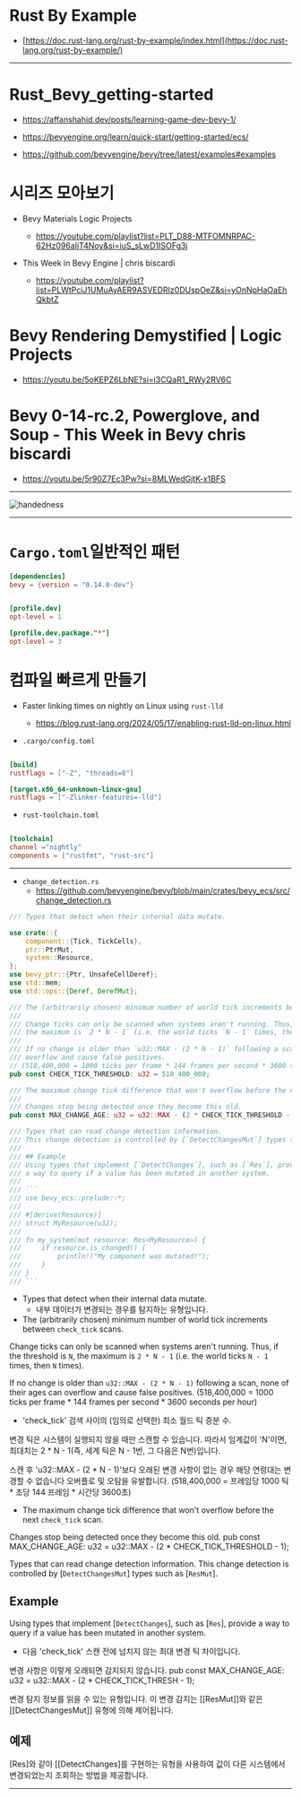 # Rust By Example
- [https://doc.rust-lang.org/rust-by-example/index.html](https://doc.rust-lang.org/rust-by-example/)

<hr>

# Rust_Bevy_getting-started

- https://affanshahid.dev/posts/learning-game-dev-bevy-1/

- https://bevyengine.org/learn/quick-start/getting-started/ecs/

- https://github.com/bevyengine/bevy/tree/latest/examples#examples

# 시리즈 모아보기

- Bevy Materials Logic Projects
  - https://youtube.com/playlist?list=PLT_D88-MTFOMNRPAC-62Hz096aIjT4Noy&si=iuS_sLwD1ISOFg3j

- This Week in Bevy Engine | chris biscardi
  - https://youtube.com/playlist?list=PLWtPciJ1UMuAyAER9ASVEDRIz0DUspOeZ&si=yOnNpHaOaEhQkbtZ

# Bevy Rendering Demystified | Logic Projects

- https://youtu.be/5oKEPZ6LbNE?si=i3CQaR1_RWy2RV6C



# Bevy 0-14-rc.2, Powerglove, and Soup - This Week in Bevy chris biscardi
- https://youtu.be/5r90Z7Ec3Pw?si=8MLWedGjtK-x1BFS

<hr>

![handedness](https://github.com/YoungHaKim7/Cpp_Training/assets/67513038/4a240cb3-5504-4bfa-926c-a6c511814204)


<hr>

# `Cargo.toml`일반적인 패턴

```toml
[dependencies]
bevy = {version = "0.14.0-dev"}


[profile.dev]
opt-level = 1

[profile.dev.package."*"]
opt-level = 3
```

# 컴파일 빠르게 만들기
- Faster linking times on nightly on Linux using `rust-lld`
  - https://blog.rust-lang.org/2024/05/17/enabling-rust-lld-on-linux.html

- `.cargo/config.toml`
```toml

[build]
rustflags = ["-Z", "threads=8"]

[target.x86_64-unknown-linux-gnu]
rustflags = ["-Zlinker-features=-lld"]
```

- `rust-toolchain.toml` 

```toml

[toolchain]
channel ="nightly"
components = ["rustfmt", "rust-src"]
```


<hr>

- `change_detection.rs`
  - https://github.com/bevyengine/bevy/blob/main/crates/bevy_ecs/src/change_detection.rs
```rs
//! Types that detect when their internal data mutate.

use crate::{
    component::{Tick, TickCells},
    ptr::PtrMut,
    system::Resource,
};
use bevy_ptr::{Ptr, UnsafeCellDeref};
use std::mem;
use std::ops::{Deref, DerefMut};

/// The (arbitrarily chosen) minimum number of world tick increments between `check_tick` scans.
///
/// Change ticks can only be scanned when systems aren't running. Thus, if the threshold is `N`,
/// the maximum is `2 * N - 1` (i.e. the world ticks `N - 1` times, then `N` times).
///
/// If no change is older than `u32::MAX - (2 * N - 1)` following a scan, none of their ages can
/// overflow and cause false positives.
// (518,400,000 = 1000 ticks per frame * 144 frames per second * 3600 seconds per hour)
pub const CHECK_TICK_THRESHOLD: u32 = 518_400_000;

/// The maximum change tick difference that won't overflow before the next `check_tick` scan.
///
/// Changes stop being detected once they become this old.
pub const MAX_CHANGE_AGE: u32 = u32::MAX - (2 * CHECK_TICK_THRESHOLD - 1);

/// Types that can read change detection information.
/// This change detection is controlled by [`DetectChangesMut`] types such as [`ResMut`].
///
/// ## Example
/// Using types that implement [`DetectChanges`], such as [`Res`], provide
/// a way to query if a value has been mutated in another system.
///
/// ```
/// use bevy_ecs::prelude::*;
///
/// #[derive(Resource)]
/// struct MyResource(u32);
///
/// fn my_system(mut resource: Res<MyResource>) {
///     if resource.is_changed() {
///         println!("My component was mutated!");
///     }
/// }
/// ```
```

- Types that detect when their internal data mutate.
  - 내부 데이터가 변경되는 경우를 탐지하는 유형입니다.
- The (arbitrarily chosen) minimum number of world tick increments between `check_tick` scans.

 Change ticks can only be scanned when systems aren't running. Thus, if the threshold is `N`,
 the maximum is `2 * N - 1` (i.e. the world ticks `N - 1` times, then `N` times).

 If no change is older than `u32::MAX - (2 * N - 1)` following a scan, none of their ages can
 overflow and cause false positives.
 (518,400,000 = 1000 ticks per frame * 144 frames per second * 3600 seconds per hour)
   - 'check_tick' 검색 사이의 (임의로 선택한) 최소 월드 틱 증분 수.

변경 틱은 시스템이 실행되지 않을 때만 스캔할 수 있습니다. 따라서 임계값이 'N'이면,
최대치는 2 * N - 1(즉, 세계 틱은 N - 1번, 그 다음은 N번)입니다.

스캔 후 'u32::MAX - (2 * N - 1)'보다 오래된 변경 사항이 없는 경우 해당 연령대는 변경할 수 없습니다
오버플로 및 오탐을 유발합니다.
(518,400,000 = 프레임당 1000 틱 * 초당 144 프레임 * 시간당 3600초)

- The maximum change tick difference that won't overflow before the next `check_tick` scan.

Changes stop being detected once they become this old.
pub const MAX_CHANGE_AGE: u32 = u32::MAX - (2 * CHECK_TICK_THRESHOLD - 1);

Types that can read change detection information.
 This change detection is controlled by [`DetectChangesMut`] types such as [`ResMut`].

## Example
Using types that implement [`DetectChanges`], such as [`Res`], provide a way to query if a value has been mutated in another system.

  - 다음 'check_tick' 스캔 전에 넘치지 않는 최대 변경 틱 차이입니다.

변경 사항은 이렇게 오래되면 감지되지 않습니다.
pub const MAX_CHANGE_AGE: u32 = u32::MAX - (2 * CHECK_TICK_THRESH - 1);

변경 탐지 정보를 읽을 수 있는 유형입니다.
이 변경 감지는 [[ResMut]]와 같은 [[DetectChangesMut]] 유형에 의해 제어됩니다.

## 예제
[Res]와 같이 [[DetectChanges]를 구현하는 유형을 사용하여 값이 다른 시스템에서 변경되었는지 조회하는 방법을 제공합니다.

<hr>

